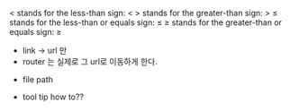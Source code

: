 &lt; stands for the less-than sign: <
&gt; stands for the greater-than sign: >
&le; stands for the less-than or equals sign: ≤
&ge; stands for the greater-than or equals sign: ≥

- link -> url 만
- router 는 실제로 그 url로 이동하게 한다.

* file path

- tool tip how to??

